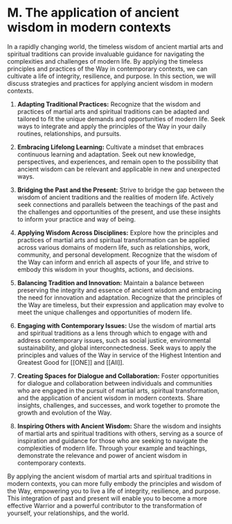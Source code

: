 # M. The application of ancient wisdom in modern contexts

In a rapidly changing world, the timeless wisdom of ancient martial arts and spiritual traditions can provide invaluable guidance for navigating the complexities and challenges of modern life. By applying the timeless principles and practices of the Way in contemporary contexts, we can cultivate a life of integrity, resilience, and purpose. In this section, we will discuss strategies and practices for applying ancient wisdom in modern contexts.

1.  **Adapting Traditional Practices:** Recognize that the wisdom and practices of martial arts and spiritual traditions can be adapted and tailored to fit the unique demands and opportunities of modern life. Seek ways to integrate and apply the principles of the Way in your daily routines, relationships, and pursuits.
    
2.  **Embracing Lifelong Learning:** Cultivate a mindset that embraces continuous learning and adaptation. Seek out new knowledge, perspectives, and experiences, and remain open to the possibility that ancient wisdom can be relevant and applicable in new and unexpected ways.
    
3.  **Bridging the Past and the Present:** Strive to bridge the gap between the wisdom of ancient traditions and the realities of modern life. Actively seek connections and parallels between the teachings of the past and the challenges and opportunities of the present, and use these insights to inform your practice and way of being.
    
4.  **Applying Wisdom Across Disciplines:** Explore how the principles and practices of martial arts and spiritual transformation can be applied across various domains of modern life, such as relationships, work, community, and personal development. Recognize that the wisdom of the Way can inform and enrich all aspects of your life, and strive to embody this wisdom in your thoughts, actions, and decisions.
    
5.  **Balancing Tradition and Innovation:** Maintain a balance between preserving the integrity and essence of ancient wisdom and embracing the need for innovation and adaptation. Recognize that the principles of the Way are timeless, but their expression and application may evolve to meet the unique challenges and opportunities of modern life.
    
6.  **Engaging with Contemporary Issues:** Use the wisdom of martial arts and spiritual traditions as a lens through which to engage with and address contemporary issues, such as social justice, environmental sustainability, and global interconnectedness. Seek ways to apply the principles and values of the Way in service of the Highest Intention and Greatest Good for [[ONE]] and [[All]].
    
7.  **Creating Spaces for Dialogue and Collaboration:** Foster opportunities for dialogue and collaboration between individuals and communities who are engaged in the pursuit of martial arts, spiritual transformation, and the application of ancient wisdom in modern contexts. Share insights, challenges, and successes, and work together to promote the growth and evolution of the Way.
    
8.  **Inspiring Others with Ancient Wisdom:** Share the wisdom and insights of martial arts and spiritual traditions with others, serving as a source of inspiration and guidance for those who are seeking to navigate the complexities of modern life. Through your example and teachings, demonstrate the relevance and power of ancient wisdom in contemporary contexts.
    

By applying the ancient wisdom of martial arts and spiritual traditions in modern contexts, you can more fully embody the principles and wisdom of the Way, empowering you to live a life of integrity, resilience, and purpose. This integration of past and present will enable you to become a more effective Warrior and a powerful contributor to the transformation of yourself, your relationships, and the world.